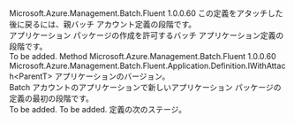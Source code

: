 <Type Name="IWithApplicationPackage&lt;ParentT&gt;" FullName="Microsoft.Azure.Management.Batch.Fluent.Application.Definition.IWithApplicationPackage&lt;ParentT&gt;">
  <TypeSignature Language="C#" Value="public interface IWithApplicationPackage&lt;ParentT&gt;" />
  <TypeSignature Language="ILAsm" Value=".class public interface auto ansi abstract IWithApplicationPackage`1&lt;ParentT&gt;" />
  <TypeSignature Language="DocId" Value="T:Microsoft.Azure.Management.Batch.Fluent.Application.Definition.IWithApplicationPackage`1" />
  <TypeSignature Language="VB.NET" Value="Public Interface IWithApplicationPackage(Of ParentT)" />
  <TypeSignature Language="F#" Value="type IWithApplicationPackage&lt;'ParentT&gt; = interface" />
  <AssemblyInfo>
    <AssemblyName>Microsoft.Azure.Management.Batch.Fluent</AssemblyName>
    <AssemblyVersion>1.0.0.60</AssemblyVersion>
  </AssemblyInfo>
  <TypeParameters>
    <TypeParameter Name="ParentT" />
  </TypeParameters>
  <Interfaces />
  <Docs>
    <typeparam name="ParentT">この定義をアタッチした後に戻るには、親バッチ アカウント定義の段階です。</typeparam>
    <summary>
            アプリケーション パッケージの作成を許可するバッチ アプリケーション定義の段階です。
            </summary>
    <remarks>To be added.</remarks>
  </Docs>
  <Members>
    <Member MemberName="DefineNewApplicationPackage">
      <MemberSignature Language="C#" Value="public Microsoft.Azure.Management.Batch.Fluent.Application.Definition.IWithAttach&lt;ParentT&gt; DefineNewApplicationPackage (string applicationPackageName);" />
      <MemberSignature Language="ILAsm" Value=".method public hidebysig newslot virtual instance class Microsoft.Azure.Management.Batch.Fluent.Application.Definition.IWithAttach`1&lt;!ParentT&gt; DefineNewApplicationPackage(string applicationPackageName) cil managed" />
      <MemberSignature Language="DocId" Value="M:Microsoft.Azure.Management.Batch.Fluent.Application.Definition.IWithApplicationPackage`1.DefineNewApplicationPackage(System.String)" />
      <MemberSignature Language="VB.NET" Value="Public Function DefineNewApplicationPackage (applicationPackageName As String) As IWithAttach(Of ParentT)" />
      <MemberSignature Language="F#" Value="abstract member DefineNewApplicationPackage : string -&gt; Microsoft.Azure.Management.Batch.Fluent.Application.Definition.IWithAttach&lt;'ParentT&gt;" Usage="iWithApplicationPackage.DefineNewApplicationPackage applicationPackageName" />
      <MemberType>Method</MemberType>
      <AssemblyInfo>
        <AssemblyName>Microsoft.Azure.Management.Batch.Fluent</AssemblyName>
        <AssemblyVersion>1.0.0.60</AssemblyVersion>
      </AssemblyInfo>
      <ReturnValue>
        <ReturnType>Microsoft.Azure.Management.Batch.Fluent.Application.Definition.IWithAttach&lt;ParentT&gt;</ReturnType>
      </ReturnValue>
      <Parameters>
        <Parameter Name="applicationPackageName" Type="System.String" />
      </Parameters>
      <Docs>
        <param name="applicationPackageName">アプリケーションのバージョン。</param>
        <summary>
            Batch アカウントのアプリケーションで新しいアプリケーション パッケージの定義の最初の段階です。
            </summary>
        <returns>To be added.</returns>
        <remarks>To be added.</remarks>
        <return>定義の次のステージ。</return>
      </Docs>
    </Member>
  </Members>
</Type>